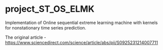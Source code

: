 # project_ST_OS_ELMK
Implementation of Online sequential extreme learning machine with kernels for nonstationary time series prediction.

The original article - https://www.sciencedirect.com/science/article/abs/pii/S0925231214007711
